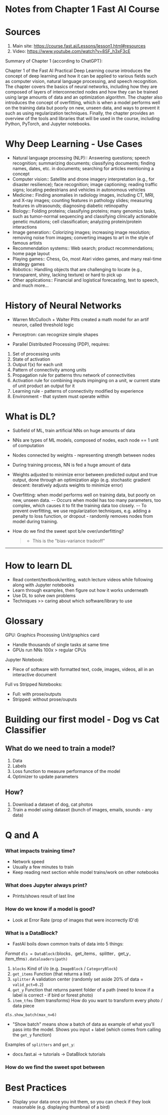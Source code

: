 # Notes from Chapter 1 Fast AI Course

# Sources

1. Main site: https://course.fast.ai/Lessons/lesson1.html#resources
2. Video: https://www.youtube.com/watch?v=8SF_h3xF3cE

Summary of Chapter 1 (according to ChatGPT):

Chapter 1 of the Fast AI Practical Deep Learning course introduces the concept of deep learning and how it can be applied to various fields such as computer vision, natural language processing, and speech recognition. The chapter covers the basics of neural networks, including how they are composed of layers of interconnected nodes and how they can be trained using large amounts of data and an optimization algorithm. The chapter also introduces the concept of overfitting, which is when a model performs well on the training data but poorly on new, unseen data, and ways to prevent it such as using regularization techniques. Finally, the chapter provides an overview of the tools and libraries that will be used in the course, including Python, PyTorch, and Jupyter notebooks.

# Why Deep Learning - Use Cases

- Natural language processing (NLP):: Answering questions; speech recognition; summarizing documents; classifying documents; finding names, dates, etc. in documents; searching for articles mentioning a concept
- Computer vision:: Satellite and drone imagery interpretation (e.g., for disaster resilience); face recognition; image captioning; reading traffic signs; locating pedestrians and vehicles in autonomous vehicles
- Medicine:: Finding anomalies in radiology images, including CT, MRI, and X-ray images; counting features in pathology slides; measuring features in ultrasounds; diagnosing diabetic retinopathy
- Biology:: Folding proteins; classifying proteins; many genomics tasks, such as tumor-normal sequencing and classifying clinically actionable genetic mutations; cell classification; analyzing protein/protein interactions
- Image generation:: Colorizing images; increasing image resolution; removing noise from images; converting images to art in the style of famous artists
- Recommendation systems:: Web search; product recommendations; home page layout
- Playing games:: Chess, Go, most Atari video games, and many real-time strategy games
- Robotics:: Handling objects that are challenging to locate (e.g., transparent, shiny, lacking texture) or hard to pick up
- Other applications:: Financial and logistical forecasting, text to speech, and much more...

# History of Neural Networks

- Warren McCulloch + Walter Pitts created a math model for an artif neuron, called threshold logic

- Perceptron: can recognize simple shapes

- Parallel Distributed Processing (PDP), requires:

1. Set of processing units
2. State of activation
3. Output f(x) for each unit
4. Pattern of connectivity among units
5. Propagation rule for patterns thru network of connectivities
6. Activation rule for combining inputs impinging on a unit, w current state of unit product an output for it
7. Learning rule - patterns of connectivity modified by experience
8. Environment - that system must operate within

# What is DL?

- Subfield of ML, train artificial NNs on huge amounts of data
- NNs are types of ML models, composed of nodes, each node == 1 unit of computation
- Nodes connected by weights - representing strength between nodes

- During training process, NN is fed a huge amount of data
- Weights adjusted to minimize error between predicted output and true output, done through an optimization algo (e.g. stochastic gradient descent: iteratively adjusts weights to minimize error)

- Overfitting: when model performs well on training data, but poorly on new, unseen data.
  -- Occurs when model has too many parameters, too complex, which causes it to fit the training data too closely.
  -- To prevent overfitting, we use regularization techniques, e.g. adding a penalty to loss function, or dropout - randomly removes nodes from model during training.

- How do we find the sweet spot b/w over/underfitting?
  > - This is the "bias-variance tradeoff"

---

# How to learn DL

- Read content/textbook/writing, watch lecture videos while following along with Jupyter notebooks
- Learn through examples, then figure out how it works underneath
- Use DL to solve own problems
- Techniques >> caring about which software/library to use

# Glossary

GPU: Graphics Processing Unit/graphics card

- Handle thousands of single tasks at same time
- GPUs run NNs 100x > regular CPUs

Jupyter Notebook:

- Piece of software with formatted text, code, images, videos, all in an interactive document

Full vs Stripped Notebooks:

- Full: with prose/outputs
- Stripped: without prose/ouputs

# Building our first model - Dog vs Cat Classifier

## What do we need to train a model?

1. Data
2. Labels
3. Loss function to measure performance of the model
4. Optimizer to update parameters

## How?

1. Download a dataset of dog, cat photos
2. Train a model using dataset (bunch of images, emails, sounds - any data)

# Q and A

### What impacts training time?

- Network speed
- Usually a few minutes to train
- Keep reading next section while model trains/work on other notebooks

### What does Jupyter always print?

- Prints/shows result of last line

### How do we know if a model is good?

- Look at Error Rate (prop of images that were incorrectly ID'd)

### What is a DataBlock?

- FastAI boils down common traits of data into 5 things:

_Format_
`dls = DataBlock(`blocks`, `get_items`, `splitter`, `get_y`, `item_tfms`).dataloaders(path)`

1. `blocks` Kind of i/o (e.g. `ImageBlock` / `CategoryBlock`)
2. `get_items` Function (that returns a list)
3. `splitter` A validation center (randomly set aside 20% of data = `valid_pct=0.2`)
4. `get_y` Function that returns parent folder of a path (need to know if a label is correct - if bird or forest photo)
5. `item_tfms` (Item transforms) How do you want to transform every photo / data piece

`dls.show_batch(max_n=6)`

- "Show batch" means show a batch of data as example of what you'll pass into the model. Shows you input + label (which comes from calling the `get_y` function)

Examples of `splitters` and `get_y`:

- docs.fast.ai -> tutorials -> DataBlock tutorials

### How do we find the sweet spot between

# Best Practices

- Display your data once you init them, so you can check if they look reasonable (e.g. displaying thumbnail of a bird)
